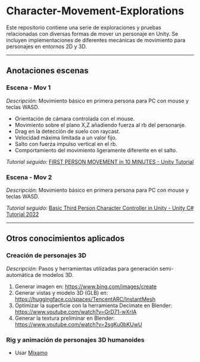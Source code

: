 # Character-Movement-Explorations
Este repositorio contiene una serie de exploraciones y pruebas relacionadas con diversas formas de mover un personaje en Unity. Se incluyen implementaciones de diferentes mecánicas de movimiento para personajes en entornos 2D y 3D.

---

## Anotaciones escenas
### Escena - Mov 1
_Descripción:_ Movimiento básico en primera persona para PC con mouse y teclas WASD. 
- Orientación de cámara controlada con el mouse.
- Movimiento sobre el plano X,Z añadiendo fuerza al rb del personanje.
- Drag en la detección de suelo con raycast.
- Velocidad máxima limitada a un valor fijo.
- Salto con fuerza impulso vertical en el rb.
- Comportamiento del movimiento ligeramente diferente en el salto.

_Tutorial seguido:_ [FIRST PERSON MOVEMENT in 10 MINUTES - Unity Tutorial](https://www.youtube.com/watch?v=f473C43s8nE)

### Escena - Mov 2
_Descripción:_ Movimiento básico en primera persona para PC con mouse y teclas WASD. 

_Tutorial seguido:_ [Basic Third Person Character Controller in Unity - Unity C# Tutorial 2022](https://www.youtube.com/watch?v=cEqjkubspGo)

---

## Otros conocimientos aplicados
### Creación de personajes 3D
_Descripción:_ Pasos y herramientas utilizadas para generación semi-automática de modelos 3D. 
1. Generar imagen en: <https://www.bing.com/images/create>
2. Generar vistas y modelo 3D (GLB) en: <https://huggingface.co/spaces/TencentARC/InstantMesh>
3. Optimizar la superficie con la herramienta Decimate en Blender: <https://www.youtube.com/watch?v=GrD71-wXrIA>
4. Generar la textura preliminar en Blender: <https://www.youtube.com/watch?v=2sgKu0bKUwU>

### Rig y animación de personajes 3D humanoides
- Usar [Mixamo](https://www.mixamo.com/#/)
